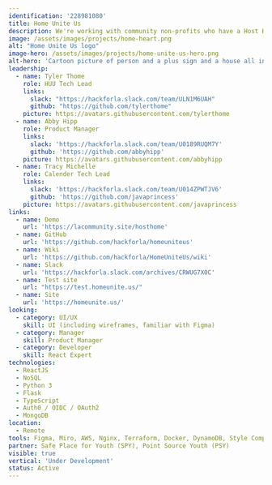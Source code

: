 ```yaml
---
identification: '228981080'
title: Home Unite Us
description: We're working with community non-profits who have a Host Home initiative to develop a workflow management tool to make the process scaleable (across all providers), reduce institutional bias, and effectively capture data. <br /><br />Host Home programs are centered around housing young people, 18 - 25 years old. Their approach focuses on low-cost, community-driven intervention by matching a willing host with a guest or group of guests, providing a stable housing environment for youths who are experiencing homelessness and seeking stable housing.
image: /assets/images/projects/home-heart.png
alt: "Home Unite Us logo"
image-hero: /assets/images/projects/home-unite-us-hero.png
alt-hero: 'Cartoon picture of person and a plus sign and a house all in a row.'
leadership:
  - name: Tyler Thome
    role: HUU Tech Lead
    links:
      slack: "https://hackforla.slack.com/team/ULN1M6UAH"
      github: "https://github.com/tylerthome"
    picture: https://avatars.githubusercontent.com/tylerthome
  - name: Abby Hipp
    role: Product Manager
    links:
      slack: 'https://hackforla.slack.com/team/U0189RUQM7Y'
      github: 'https://github.com/abbyhipp'
    picture: https://avatars.githubusercontent.com/abbyhipp
  - name: Tracy Michelle
    role: Calender Tech Lead
    links:
      slack: 'https://hackforla.slack.com/team/U014ZPWTJV6'
      github: 'https://github.com/javaprincess'
    picture: https://avatars.githubusercontent.com/javaprincess
links:
  - name: Demo
    url: 'https://lacommunity.site/hosthome'
  - name: GitHub
    url: 'https://github.com/hackforla/homeuniteus'
  - name: Wiki
    url: 'https://github.com/hackforla/HomeUniteUs/wiki'
  - name: Slack
    url: 'https://hackforla.slack.com/archives/CRWUG7X0C'  
  - name: Test site
    url: "https://test.homeunite.us/"
  - name: Site
    url: 'https://homeunite.us/'
looking: 
  - category: UI/UX
    skill: UI (including wireframes, familiar with Figma)
  - category: Manager
    skill: Product Manager
  - category: Developer
    skill: React Expert
technologies:
  - ReactJS
  - NoSQL
  - Python 3
  - Flask
  - TypeScript
  - Auth0 / OIDC / OAuth2
  - MongoDB
location:
  - Remote
tools: Figma, Miro, AWS, Nginx, Terraform, Docker, DynamoDB, Style Components, Zoom, GitHub, Google Drive, Docs, Sheets, Slides
partner: Safe Place for Youth (SPY), Point Source Youth (PSY)
visible: true
vertical: 'Under Development'
status: Active
---
```

